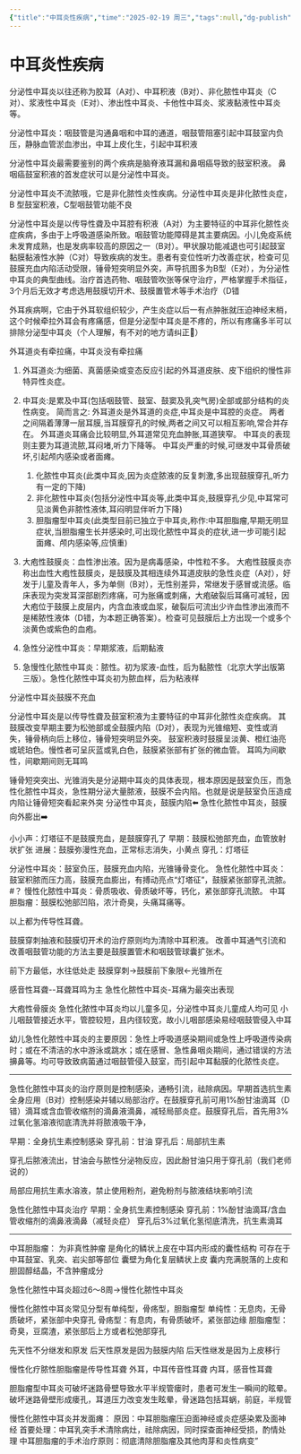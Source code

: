 ```yaml
---
{"title":"中耳炎性疾病","time":"2025-02-19 周三","tags":null,"dg-publish":true,"permalink":"/200 学习/210 耳鼻咽喉头颈外科学/第02篇 耳/第07章 中耳炎性疾病/中耳炎性疾病/","dgPassFrontmatter":true,"created":"2025-02-19T08:58:41.000+08:00","updated":"2025-02-27T19:26:01.862+08:00"}
---
```


# 中耳炎性疾病
分泌性中耳炎以往还称为胶耳（A对）、中耳积液（B对）、非化脓性中耳炎（C对）、浆液性中耳炎（E对）、渗出性中耳炎、卡他性中耳炎、浆液黏液性中耳炎等。

分泌性中耳炎：咽鼓管是沟通鼻咽和中耳的通道，咽鼓管阻塞引起中耳鼓室内负压，静脉血管淤血渗出，中耳上皮化生，引起中耳积液

分泌性中耳炎最需要鉴别的两个疾病是脑脊液耳漏和鼻咽癌导致的鼓室积液。
鼻咽癌鼓室积液的首发症状可以是分泌性中耳炎。

分泌性中耳炎不流脓哦，它是非化脓性炎性疾病。分泌性中耳炎是非化脓性炎症，B 型鼓室积液，C型咽鼓管功能不良


分泌性中耳炎是以传导性聋及中耳腔有积液（A对）为主要特征的中耳非化脓性炎症疾病，多由于上呼吸道感染所致。咽鼓管功能障碍是其主要病因。小儿免疫系统未发育成熟，也是发病率较高的原因之一（B对）。甲状腺功能减退也可引起鼓室黏膜黏液性水肿（C对）导致疾病的发生。患者有变位性听力改善症状，检查可见鼓膜充血内陷活动受限，锤骨短突明显外突，声导抗图多为B型（E对），为分泌性中耳炎的典型曲线。治疗首选药物、咽鼓管吹张等保守治疗，严格掌握手术指征，3个月后无效才考虑选用鼓膜切开术、鼓膜置管术等手术治疗（D错

外耳疾病啊，它由于外耳软组织较少，产生炎症以后一有点肿胀就压迫神经末梢，这个时候牵拉外耳会有疼痛感，但是分泌型中耳炎是不疼的，所以有疼痛多半可以排除分泌型中耳炎（个人理解，有不对的地方请纠正🤣）

外耳道炎有牵拉痛，中耳炎没有牵拉痛

1. 外耳道炎:为细菌、真菌感染或变态反应引起的外耳道皮肤、皮下组织的慢性非特异性炎症。 
2. 中耳炎:是累及中耳(包括咽鼓管、鼓室、鼓窦及乳突气房)全部或部分结构的炎性病变。 简而言之: 外耳道炎是外耳道的炎症,中耳炎是中耳腔的炎症。 两者之间隔着薄薄一层耳膜,当耳膜穿孔的时候,两者之间又可以相互影响,常合并存在。 外耳道炎耳痛会比较明显,外耳道常见充血肿胀,耳道狭窄。 中耳炎的表现则主要为耳道流脓,耳闷堵,听力下降等。 中耳炎严重的时候,可继发中耳骨质破坏,引起颅内感染或者面瘫。
	1. 化脓性中耳炎(此类中耳炎,因为炎症脓液的反复刺激,多出现鼓膜穿孔,听力有一定的下降) 
	2. 非化脓性中耳炎(包括分泌性中耳炎等,此类中耳炎,鼓膜穿孔少见,中耳常可见淡黄色非脓性液体,耳闷明显伴听力下降) 
	3. 胆脂瘤型中耳炎(此类型目前已独立于中耳炎,称作:中耳胆脂瘤,早期无明显症状,当胆脂瘤生长并感染时,可出现化脓性中耳炎的症状,进一步可能引起面瘫、颅内感染等,应慎重)


1. 大疱性鼓膜炎：血性渗出液。因为是病毒感染，中性粒不多。
	大疱性鼓膜炎亦称出血性大疱性鼓膜炎，是鼓膜及其相连续外耳道皮肤的急性炎症（A对），好发于儿童及青年人，多为单侧（B对），无性别差异，常继发于感冒或流感。临床表现为突发耳深部剧烈疼痛，可为胀痛或刺痛，大疱破裂后耳痛可减轻，因大疱位于鼓膜上皮层内，内含血液或血浆，破裂后可流出少许血性渗出液而不是稀脓性液体（D错，为本题正确答案）。检查可见鼓膜后上方出现一个或多个淡黄色或紫色的血疱。
2. 急性分泌性中耳炎：早期浆液，后期黏液
3. 急慢性化脓性中耳炎：脓性。初为浆液-血性，后为黏脓性（北京大学出版第三版）。急性化脓性中耳炎初为脓血样，后为粘液样

分泌性中耳炎鼓膜不充血

分泌性中耳炎是以传导性聋及鼓室积液为主要特征的中耳非化脓性炎症疾病。
其鼓膜改变早期主要为松弛部或全鼓膜内陷（D对），表现为光锥缩短、变性或消失，锤骨柄向后上移位，锤骨短突明显外突。
鼓室积液时鼓膜呈淡黄、橙红油亮或琥珀色。慢性者可呈灰蓝或乳白色，鼓膜紧张部有扩张的微血管。
耳鸣为间歇性，间歇期间则无耳鸣

锤骨短突突出、光锥消失是分泌期中耳炎的具体表现，根本原因是鼓室负压，而急性化脓性中耳炎，急性期分泌大量脓液，鼓膜不会内陷。也就是说是鼓室负压造成内陷让锤骨短突看起来外突
分泌性中耳炎，鼓膜内陷⬅️
急性化脓性中耳炎，鼓膜向外膨出➡️

小小声：灯塔征不是鼓膜充血，是鼓膜穿孔了
早期：鼓膜松弛部充血，血管放射状扩张
进展：鼓膜弥漫性充血，正常标志消失，小黄点
穿孔：灯塔征

分泌性中耳炎：鼓室负压，鼓膜充血内陷，光锥锤骨变化。
急性化脓性中耳炎：鼓室积脓而压力高，鼓膜充血膨出，有搏动亮点“灯塔征”，鼓膜紧张部穿孔流脓。 #？ 
慢性化脓性中耳炎：骨质吸收、骨质破坏等，钙化，紧张部穿孔流脓。
中耳胆脂瘤：鼓膜松弛部凹陷，浓汁奇臭，头痛耳痛等。

以上都为传导性耳聋。

鼓膜穿刺抽液和鼓膜切开术的治疗原则均为清除中耳积液。
改善中耳通气引流和改善咽鼓管功能的方法主要是鼓膜置管术和咽鼓管球囊扩张术。

前下方最低，水往低处走
鼓膜穿刺→鼓膜前下象限←光锥所在


感音性耳聋--耳聋耳鸣为主
急性化脓性中耳炎-耳痛为最突出表现

大疱性骨膜炎 急性化脓性中耳炎均以儿童多见，分泌性中耳炎儿童成人均可见
小儿咽鼓管接近水平，管腔较短，且内径较宽，故小儿咽部感染易经咽鼓管侵入中耳

幼儿急性化脓性中耳炎的主要原因：急性上呼吸道感染期间或急性上呼吸道传染病时；或在不清洁的水中游泳或跳水；或在感冒、急性鼻咽炎期间，通过错误的方法擤鼻等。均可导致致病菌通过咽鼓管侵入鼓室，而引起中耳黏膜的化脓性炎症。

***
急性化脓性中耳炎的治疗原则是控制感染，通畅引流，祛除病因。早期首选抗生素全身应用（B对）控制感染并辅以局部治疗。在鼓膜穿孔前可用1%酚甘油滴耳（D错）滴耳或含血管收缩剂的滴鼻液滴鼻，减轻局部炎症。鼓膜穿孔后，首先用3%过氧化氢溶液彻底清洗并将脓液吸干净，

早期：全身抗生素控制感染
穿孔前：甘油
穿孔后：局部抗生素

穿孔后脓液流出，甘油会与脓性分泌物反应，因此酚甘油只用于穿孔前（我们老师说的）

局部应用抗生素水溶液，禁止使用粉剂，避免粉剂与脓液结块影响引流

急性化脓性中耳炎治疗
早期：全身抗生素控制感染
穿孔前：1%酚甘油滴耳/含血管收缩剂的滴鼻液滴鼻（减轻炎症）
穿孔后3%过氧化氢彻底清洗，抗生素滴耳

***
中耳胆脂瘤：
为非真性肿瘤
是角化的鳞状上皮在中耳内形成的囊性结构
可存在于中耳鼓室、乳突、岩尖部等部位
囊壁为角化复层鳞状上皮
囊内充满脱落的上皮和胆固醇结晶，不含肿瘤成分

急性化脓性中耳炎超过6～8周→慢性化脓性中耳炎

慢性化脓性中耳炎常见分型有单纯型，骨疡型，胆脂瘤型
单纯性：无息肉，无骨质破坏，紧张部中央穿孔
骨疡型：有息肉，有骨质破坏，紧张部边缘
胆脂瘤型：奇臭，豆腐渣，紧张部后上方或者松弛部穿孔

先天性不分继发和原发
后天性原发是因为鼓膜内陷
后天性继发是因为上皮移行

慢性化疗脓性胆脂瘤是传导性耳聋
外耳，中耳传音性耳聋
内耳，感音性耳聋

胆脂瘤型中耳炎可破坏迷路骨壁导致水平半规管瘘时，患者可发生一瞬间的眩晕。
破坏迷路骨壁形成瘘孔，耳道压力改变发生眩晕，骨迷路包括耳蜗，前庭，半规管


慢性化脓性中耳炎并发面瘫：
原因：中耳胆脂瘤压迫面神经或炎症感染累及面神经
首要处理：中耳乳突手术清除病灶，祛除病因，同时探查面神经受损，酌情处理
中耳胆脂瘤的手术治疗原则：彻底清除胆脂瘤及其他肉芽和炎性病变”









































































































































































































































































































































































































